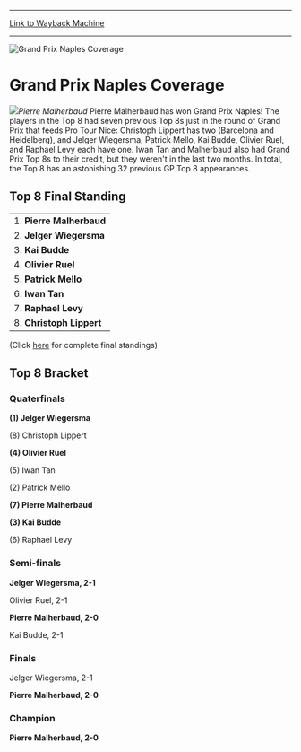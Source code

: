 
---
[Link to Wayback Machine](https://web.archive.org/web/20151205225939/http://magic.wizards.com/en/events/coverage/gpnapl02)

[_metadata_:description]:- "Pierre Malherbaud"
[_metadata_:generator]:- "Drupal 7 (http://drupal.org)"
[_metadata_:node]:- "782061"
[_metadata_:source]:- "div-block-system-main"
[_metadata_:title]:- "Grand Prix Naples Coverage"
[_metadata_:wayback_capture_timestamp]:- "2015-12-05 22:59:39"
[_metadata_:wayback_raw_url]:- "https://web.archive.org/web/20151205225939id_/http://magic.wizards.com/en/events/coverage/gpnapl02"
[_metadata_:wayback_url]:- "http://magic.wizards.com/en/events/coverage/gpnapl02"
---







![Grand Prix Naples Coverage](https://media.magic.wizards.com/images/banner/large_1.jpg)





Grand Prix Naples Coverage
==========================











![](https://media.magic.wizards.com/image_legacy_migration/sideboard/images/gpnap02/a889.jpg)*Pierre Malherbaud*
Pierre Malherbaud has won Grand Prix Naples! The players in the Top 8 had seven previous Top 8s just in the round of Grand Prix that feeds Pro Tour Nice: Christoph Lippert has two (Barcelona and Heidelberg), and Jelger Wiegersma, Patrick Mello, Kai Budde, Olivier Ruel, and Raphael Levy each have one. Iwan Tan and Malherbaud also had Grand Prix Top 8s to their credit, but they weren't in the last two months. In total, the Top 8 has an astonishing 32 previous GP Top 8 appearances.


Top 8 Final Standing
--------------------




|  |
| --- |
| 1. **Pierre Malherbaud** | $2,400 |
| 2. **Jelger Wiegersma** | $1,700 |
| 3. **Kai Budde** | $1,200 |
| 4. **Olivier Ruel** | $1,000 |
| 5. **Patrick Mello** | $800 |
| 6. **Iwan Tan** | $800 |
| 7. **Raphael Levy** | $800 |
| 8. **Christoph Lippert** | $800 |

(Click [here](/en/articles/archive/event-coverage/grand-prix-naples-final-standings-2002-04-07) for complete final standings)


Top 8 Bracket
-------------





### Quaterfinals





**(1) Jelger Wiegersma**




(8) Christoph Lippert






**(4) Olivier Ruel**




(5) Iwan Tan






(2) Patrick Mello




**(7) Pierre Malherbaud**






**(3) Kai Budde**




(6) Raphael Levy







### Semi-finals





**Jelger Wiegersma, 2-1**




Olivier Ruel, 2-1






**Pierre Malherbaud, 2-0**




Kai Budde, 2-1







### Finals





Jelger Wiegersma, 2-1




**Pierre Malherbaud, 2-0**







### Champion





**Pierre Malherbaud, 2-0**








  

 

